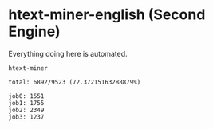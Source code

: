 # htext-miner-english (Second Engine)

Everything doing here is automated.

```
htext-miner

total: 6892/9523 (72.37215163288879%)

job0: 1551
job1: 1755
job2: 2349
job3: 1237
```